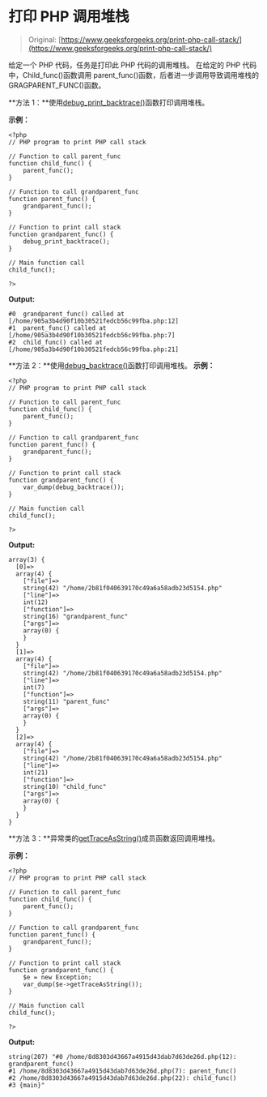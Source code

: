 # 打印 PHP 调用堆栈

> Original: [https://www.geeksforgeeks.org/print-php-call-stack/](https://www.geeksforgeeks.org/print-php-call-stack/)

给定一个 PHP 代码，任务是打印此 PHP 代码的调用堆栈。 在给定的 PHP 代码中，Child_func()函数调用 parent_func()函数，后者进一步调用导致调用堆栈的 GRAGPARENT_FUNC()函数。

**方法 1：**使用[debug_print_backtrace()](http://php.net/manual/en/function.debug-print-backtrace.php)函数打印调用堆栈。

**示例：**

```
<?php
// PHP program to print PHP call stack

// Function to call parent_func 
function child_func() {
    parent_func();
}

// Function to call grandparent_func
function parent_func() {
    grandparent_func();
}

// Function to print call stack
function grandparent_func() {
    debug_print_backtrace();
}

// Main function call
child_func();

?>
```

**Output:**

```
#0  grandparent_func() called at [/home/905a3b4d90f10b30521fedcb56c99fba.php:12]
#1  parent_func() called at [/home/905a3b4d90f10b30521fedcb56c99fba.php:7]
#2  child_func() called at [/home/905a3b4d90f10b30521fedcb56c99fba.php:21]

```

**方法 2：**使用[debug_backtrace()](http://php.net/manual/en/function.debug-backtrace.php)函数打印调用堆栈。
**示例：**

```
<?php
// PHP program to print PHP call stack

// Function to call parent_func 
function child_func() {
    parent_func();
}

// Function to call grandparent_func
function parent_func() {
    grandparent_func();
}

// Function to print call stack
function grandparent_func() {
    var_dump(debug_backtrace());
}

// Main function call
child_func();

?>
```

**Output:**

```
array(3) {
  [0]=>
  array(4) {
    ["file"]=>
    string(42) "/home/2b81f040639170c49a6a58adb23d5154.php"
    ["line"]=>
    int(12)
    ["function"]=>
    string(16) "grandparent_func"
    ["args"]=>
    array(0) {
    }
  }
  [1]=>
  array(4) {
    ["file"]=>
    string(42) "/home/2b81f040639170c49a6a58adb23d5154.php"
    ["line"]=>
    int(7)
    ["function"]=>
    string(11) "parent_func"
    ["args"]=>
    array(0) {
    }
  }
  [2]=>
  array(4) {
    ["file"]=>
    string(42) "/home/2b81f040639170c49a6a58adb23d5154.php"
    ["line"]=>
    int(21)
    ["function"]=>
    string(10) "child_func"
    ["args"]=>
    array(0) {
    }
  }
}

```

**方法 3：**异常类的[getTraceAsString()](http://php.net/manual/en/exception.gettraceasstring.php)成员函数返回调用堆栈。

**示例：**

```
<?php
// PHP program to print PHP call stack

// Function to call parent_func 
function child_func() {
    parent_func();
}

// Function to call grandparent_func
function parent_func() {
    grandparent_func();
}

// Function to print call stack
function grandparent_func() {
    $e = new Exception;
    var_dump($e->getTraceAsString());
}

// Main function call
child_func();

?>
```

**Output:**

```
string(207) "#0 /home/8d8303d43667a4915d43dab7d63de26d.php(12): grandparent_func()
#1 /home/8d8303d43667a4915d43dab7d63de26d.php(7): parent_func()
#2 /home/8d8303d43667a4915d43dab7d63de26d.php(22): child_func()
#3 {main}"

```